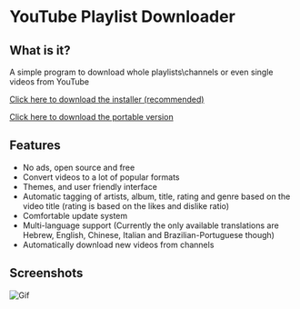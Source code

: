 # YouTube Playlist Downloader

## What is it?
A simple program to download whole playlists\channels or even single videos from YouTube 

[Click here to download the installer (recommended)](https://drive.google.com/uc?id=1PUrgasF60loIrgPraEMiBQGV2zxRhZrf&export=download) 

[Click here to download the portable version](https://drive.google.com/uc?id=1OjNrokSiRo0_Y8XHtIorS_DHoNEdoJxD&export=download)

## Features
- No ads, open source and free
- Convert videos to a lot of popular formats
- Themes, and user friendly interface
- Automatic tagging of artists, album, title, rating and genre based on the video title (rating is based on the likes and dislike ratio)
- Comfortable update system
- Multi-language support (Currently the only available translations are Hebrew, English, Chinese, Italian and Brazilian-Portuguese though)
- Automatically download new videos from channels

## Screenshots
![Gif](https://i.imgur.com/bQw4fVm.gif "Gif")

